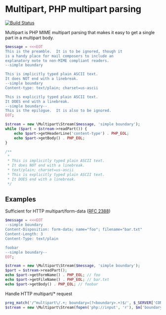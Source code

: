 # Multipart, PHP multipart parsing

[![Build Status](https://travis-ci.com/ackneal/multipart.svg?branch=master)](https://travis-ci.com/github/ackneal/multipart)

Multipart is PHP MIME multipart parsing that makes it easy to get a single part  in a multipart body.

```php
$message = <<<EOT
This is the preamble.  It is to be ignored, though it
is a handy place for mail composers to include an
explanatory note to non-MIME compliant readers.
--simple boundary

This is implicitly typed plain ASCII text.
It does NOT end with a linebreak.
--simple boundary
Content-type: text/plain; charset=us-ascii

This is explicitly typed plain ASCII text.
It DOES end with a linebreak.
--simple boundary--
This is the epilogue.  It is also to be ignored.
EOT;

$stream = new \Multipart\Stream($message, 'simple boundary');
while ($part = $stream->readPart()) {
    echo $part->getHeaderLine('content-type') . PHP_EOL;
    echo $part->getBody() . PHP_EOL;
}

/**
 *
 * This is implicitly typed plain ASCII text.
 * It does NOT end with a linebreak.
 * text/plain; charset=us-ascii
 * This is explicitly typed plain ASCII text.
 * It DOES end with a linebreak.
 */
```

## Examples

Sufficient for HTTP multipart/form-data ([RFC 2388](https://tools.ietf.org/html/rfc2388))
```php
$message = <<<EOT
--simple boundary
Content-Disposition: form-data; name="foo"; filename="bar.txt"
Content-Length: 3
Content-Type: text/plain

foobar
--simple boundary--
EOT;

$stream = new \Multipart\Stream($message, 'simple boundary');
$part = $stream->readPart();
echo $part->getFormName() . PHP_EOL; // foo
echo $part->getFileName() . PHP_EOL; // bar.txt
echo $part->getBody() . PHP_EOL; // foobar
```

Handle HTTP multipart/* request
```php
preg_match('/^multipart\/.+; boundary=(?<boundary>.+)$/', $_SERVER['CONTENT_TYPE'], $m);
$stream = new \Multipart\Stream(fopen('php://input', 'r'), $m['boundary']);
```
